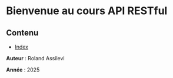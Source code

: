 # Bienvenue au cours API RESTful

## Contenu

- [Index](README.md)

**Auteur** : Roland Assilevi

**Année** : 2025
